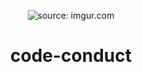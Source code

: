 <div align=center>
<p align="center"> <img src="https://i.imgur.com/TXs4hCy.jpg" title="source: imgur.com" /></p>

<h1 align=" center"> code-conduct </h1>

</div>
